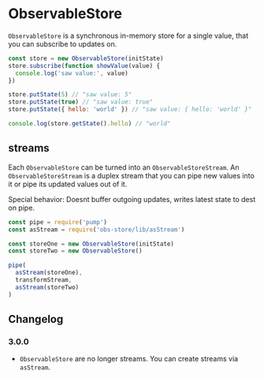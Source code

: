 # ObservableStore

`ObservableStore` is a synchronous in-memory store for a single value,
that you can subscribe to updates on.

```js
const store = new ObservableStore(initState)
store.subscribe(function showValue(value) {
  console.log('saw value:', value)
})

store.putState(5) // "saw value: 5"
store.putState(true) // "saw value: true"
store.putState({ hello: 'world' }) // "saw value: { hello: 'world' }"

console.log(store.getState().hello) // "world"
```

## streams

Each `ObservableStore` can be turned into an `ObservableStoreStream`.
An `ObservableStoreStream` is a duplex stream that you can pipe new values into it or
pipe its updated values out of it.

Special behavior: Doesnt buffer outgoing updates, writes latest state to dest on pipe.

```js
const pipe = require('pump')
const asStream = require('obs-store/lib/asStream')

const storeOne = new ObservableStore(initState)
const storeTwo = new ObservableStore()

pipe(
  asStream(storeOne),
  transformStream,
  asStream(storeTwo)
)
```

## Changelog

### 3.0.0

- `ObservableStore` are no longer streams. You can create streams via `asStream`.
